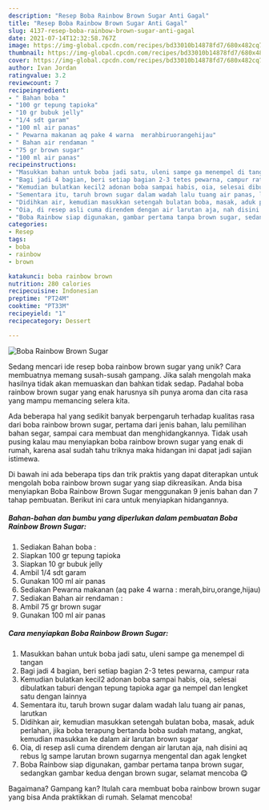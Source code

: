 ```yaml
---
description: "Resep Boba Rainbow Brown Sugar Anti Gagal"
title: "Resep Boba Rainbow Brown Sugar Anti Gagal"
slug: 4137-resep-boba-rainbow-brown-sugar-anti-gagal
date: 2021-07-14T12:32:58.767Z
image: https://img-global.cpcdn.com/recipes/bd33010b14878fd7/680x482cq70/boba-rainbow-brown-sugar-foto-resep-utama.jpg
thumbnail: https://img-global.cpcdn.com/recipes/bd33010b14878fd7/680x482cq70/boba-rainbow-brown-sugar-foto-resep-utama.jpg
cover: https://img-global.cpcdn.com/recipes/bd33010b14878fd7/680x482cq70/boba-rainbow-brown-sugar-foto-resep-utama.jpg
author: Ivan Jordan
ratingvalue: 3.2
reviewcount: 7
recipeingredient:
- " Bahan boba "
- "100 gr tepung tapioka"
- "10 gr bubuk jelly"
- "1/4 sdt garam"
- "100 ml air panas"
- " Pewarna makanan aq pake 4 warna  merahbiruorangehijau"
- " Bahan air rendaman "
- "75 gr brown sugar"
- "100 ml air panas"
recipeinstructions:
- "Masukkan bahan untuk boba jadi satu, uleni sampe ga menempel di tangan"
- "Bagi jadi 4 bagian, beri setiap bagian 2-3 tetes pewarna, campur rata"
- "Kemudian bulatkan kecil2 adonan boba sampai habis, oia, selesai dibulatkan taburi dengan tepung tapioka agar ga nempel dan lengket satu dengan lainnya"
- "Sementara itu, taruh brown sugar dalam wadah lalu tuang air panas, larutkan"
- "Didihkan air, kemudian masukkan setengah bulatan boba, masak, aduk perlahan, jika boba terapung bertanda boba sudah matang, angkat, kemudian masukkan ke dalam air larutan brown sugar"
- "Oia, di resep asli cuma direndem dengan air larutan aja, nah disini aq rebus lg sampe larutan brown sugarnya mengental dan agak lengket"
- "Boba Rainbow siap digunakan, gambar pertama tanpa brown sugar, sedangkan gambar kedua dengan brown sugar, selamat mencoba 😋"
categories:
- Resep
tags:
- boba
- rainbow
- brown

katakunci: boba rainbow brown 
nutrition: 280 calories
recipecuisine: Indonesian
preptime: "PT24M"
cooktime: "PT33M"
recipeyield: "1"
recipecategory: Dessert

---
```



![Boba Rainbow Brown Sugar](https://img-global.cpcdn.com/recipes/bd33010b14878fd7/680x482cq70/boba-rainbow-brown-sugar-foto-resep-utama.jpg)

Sedang mencari ide resep boba rainbow brown sugar yang unik? Cara membuatnya memang susah-susah gampang. Jika salah mengolah maka hasilnya tidak akan memuaskan dan bahkan tidak sedap. Padahal boba rainbow brown sugar yang enak harusnya sih punya aroma dan cita rasa yang mampu memancing selera kita.

Ada beberapa hal yang sedikit banyak berpengaruh terhadap kualitas rasa dari boba rainbow brown sugar, pertama dari jenis bahan, lalu pemilihan bahan segar, sampai cara membuat dan menghidangkannya. Tidak usah pusing kalau mau menyiapkan boba rainbow brown sugar yang enak di rumah, karena asal sudah tahu triknya maka hidangan ini dapat jadi sajian istimewa.




Di bawah ini ada beberapa tips dan trik praktis yang dapat diterapkan untuk mengolah boba rainbow brown sugar yang siap dikreasikan. Anda bisa menyiapkan Boba Rainbow Brown Sugar menggunakan 9 jenis bahan dan 7 tahap pembuatan. Berikut ini cara untuk menyiapkan hidangannya.

<!--inarticleads1-->

##### Bahan-bahan dan bumbu yang diperlukan dalam pembuatan Boba Rainbow Brown Sugar:

1. Sediakan  Bahan boba :
1. Siapkan 100 gr tepung tapioka
1. Siapkan 10 gr bubuk jelly
1. Ambil 1/4 sdt garam
1. Gunakan 100 ml air panas
1. Sediakan  Pewarna makanan (aq pake 4 warna : merah,biru,orange,hijau)
1. Sediakan  Bahan air rendaman :
1. Ambil 75 gr brown sugar
1. Gunakan 100 ml air panas




<!--inarticleads2-->

##### Cara menyiapkan Boba Rainbow Brown Sugar:

1. Masukkan bahan untuk boba jadi satu, uleni sampe ga menempel di tangan
1. Bagi jadi 4 bagian, beri setiap bagian 2-3 tetes pewarna, campur rata
1. Kemudian bulatkan kecil2 adonan boba sampai habis, oia, selesai dibulatkan taburi dengan tepung tapioka agar ga nempel dan lengket satu dengan lainnya
1. Sementara itu, taruh brown sugar dalam wadah lalu tuang air panas, larutkan
1. Didihkan air, kemudian masukkan setengah bulatan boba, masak, aduk perlahan, jika boba terapung bertanda boba sudah matang, angkat, kemudian masukkan ke dalam air larutan brown sugar
1. Oia, di resep asli cuma direndem dengan air larutan aja, nah disini aq rebus lg sampe larutan brown sugarnya mengental dan agak lengket
1. Boba Rainbow siap digunakan, gambar pertama tanpa brown sugar, sedangkan gambar kedua dengan brown sugar, selamat mencoba 😋




Bagaimana? Gampang kan? Itulah cara membuat boba rainbow brown sugar yang bisa Anda praktikkan di rumah. Selamat mencoba!

